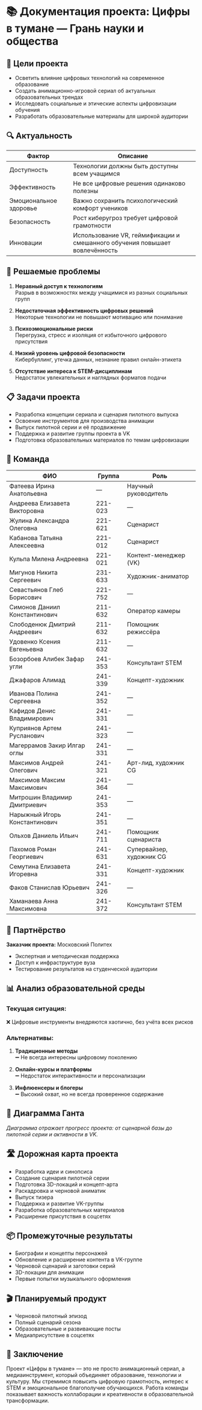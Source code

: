 # 📚 Документация проекта: Цифры в тумане — Грань науки и общества

## 📌 Цели проекта
- Осветить влияние цифровых технологий на современное образование
- Создать анимационно-игровой сериал об актуальных образовательных трендах
- Исследовать социальные и этические аспекты цифровизации обучения
- Разработать образовательные материалы для широкой аудитории

## 🔍 Актуальность
| Фактор | Описание |
|--------|----------|
| Доступность | Технологии должны быть доступны всем учащимся |
| Эффективность | Не все цифровые решения одинаково полезны |
| Эмоциональное здоровье | Важно сохранить психологический комфорт учеников |
| Безопасность | Рост киберугроз требует цифровой грамотности |
| Инновации | Использование VR, геймификации и смешанного обучения повышает вовлечённость |

## 🎯 Решаемые проблемы
1. **Неравный доступ к технологиям**  
   Разрыв в возможностях между учащимися из разных социальных групп

2. **Недостаточная эффективность цифровых решений**  
   Некоторые технологии не повышают мотивацию или понимание

3. **Психоэмоциональные риски**  
   Перегрузка, стресс и изоляция от избыточного цифрового присутствия

4. **Низкий уровень цифровой безопасности**  
   Кибербуллинг, утечка данных, незнание правил онлайн-этикета

5. **Отсутствие интереса к STEM-дисциплинам**  
   Недостаток увлекательных и наглядных форматов подачи

## 📋 Задачи проекта
- Разработка концепции сериала и сценария пилотного выпуска
- Освоение инструментов для производства анимации
- Выпуск пилотной серии и её продвижение
- Поддержка и развитие группы проекта в VK
- Подготовка образовательных материалов по темам цифровизации

## 👥 Команда

| ФИО | Группа | Роль |
|-----|--------|------|
| Фатеева Ирина Анатольевна | — | Научный руководитель |
| Андреева Елизавета Викторовна | 221-023 | — |
| Жулина Александра Олеговна | 221-621 | Сценарист |
| Кабанова Татьяна Алексеевна | 221-012 | Сценарист |
| Кульпа Милена Андреевна | 221-021 | Контент-менеджер (VK) |
| Мигунов Никита Сергеевич | 231-633 | Художник-аниматор |
| Севастьянов Глеб Борисович | 221-752 | — |
| Симонов Даниил Константинович | 211-632 | Оператор камеры |
| Слободенюк Дмитрий Андреевич | 211-632 | Помощник режиссёра |
| Удовенко Ксения Евгеньевна | 211-632 | — |
| Бозорбоев Алибек Зафар угли | 241-353 | Консультант STEM |
| Джафаров Алимад | 241-339 | Концепт-художник |
| Иванова Полина Сергеевна | 241-352 | — |
| Кафидов Денис Владимирович | 241-331 | — |
| Куприянов Артем Русланович | 241-323 | — |
| Магеррамов Закир Илгар оглы | 241-331 | — |
| Максимов Андрей Олегович | 241-321 | Арт-лид, художник CG |
| Максимов Максим Максимович | 241-364 | — |
| Митрошин Владимир Дмитриевич | 241-353 | — |
| Нарыжный Игорь Константинович | 241-351 | — |
| Ольхов Даниель Ильич | 241-711 | Помощник сценариста |
| Пахомов Роман Георгиевич | 241-631 | Супервайзер, художник CG |
| Семутина Елизавета Игоревна | 241-331 | Концепт-художник |
| Факов Станислав Юрьевич | 241-326 | — |
| Хаманаева Анна Максимовна | 241-372 | Консультант STEM |

## 🤝 Партнёрство
**Заказчик проекта:** Московский Политех  
- Экспертная и методическая поддержка  
- Доступ к инфраструктуре вуза  
- Тестирование результатов на студенческой аудитории

## 📊 Анализ образовательной среды

### Текущая ситуация:
❌ Цифровые инструменты внедряются хаотично, без учёта всех рисков

### Альтернативы:
1. **Традиционные методы**  
   ➖ Не всегда интересны цифровому поколению

2. **Онлайн-курсы и платформы**  
   ➖ Недостаток интерактивности и персонализации

3. **Инфлюенсеры и блогеры**  
   ➖ Высокий охват, но не всегда проверенное содержание

## 📅 Диаграмма Ганта
*Диаграмма отражает прогресс проекта: от сценарной базы до пилотной серии и активности в VK.*

## 🛣️ Дорожная карта проекта
- Разработка идеи и синопсиса
- Создание сценария пилотной серии
- Подготовка 3D-локаций и концепт-арта
- Раскадровка и черновой аниматик
- Выпуск тизера
- Поддержка и развитие VK-группы
- Разработка образовательных материалов
- Расширение присутствия в соцсетях

## 📦 Промежуточные результаты
- Биографии и концепты персонажей
- Обновление и расширение контента в VK-группе
- Черновой сценарий и заготовки серий
- 3D-локации для анимации
- Первые попытки музыкального оформления

## 🎬 Планируемый продукт
- Черновой пилотный эпизод
- Полный сценарий сезона
- Образовательные и развивающие посты
- Медиаприсутствие в соцсетях

## 🧩 Заключение
Проект «Цифры в тумане» — это не просто анимационный сериал, а медиаинструмент, который объединяет образование, технологии и культуру. Мы стремимся повысить цифровую грамотность, интерес к STEM и эмоциональное благополучие обучающихся. Работа команды показывает важность коллаборации и креативности в образовательной трансформации.
